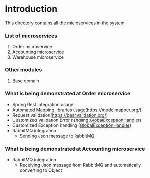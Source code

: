 # Introduction

This directory contains all the microservices in the system

### List of microservices

1. Order microservice
2. Accounting microservice
3. Warehouse microservice

### Other modules

1. Base domain

### What is being demonstrated at Order microservice
- Spring Rest integration usage
- Automated Mapping libraries usage(https://modelmapper.org/)
- Request validation(https://beanvalidation.org/)
- Customized Validation Error handling([GlobalExceptionHandler](https://github.com/Geza-Czimeth/microservices-demonstration-geza-czimeth/blob/phase1/microservices/order-microservice/src/main/java/com/bigfish/order/exception/GlobalExceptionHandler.java))
- Customized Exception handling ([GlobalExceptionHandler](https://github.com/Geza-Czimeth/microservices-demonstration-geza-czimeth/blob/phase1/microservices/order-microservice/src/main/java/com/bigfish/order/exception/GlobalExceptionHandler.java))
- RabbitMQ integration
  - Sending Json message to RabbitMQ

### What is being demonstrated at Accounting microservice
- RabbitMQ integration
  - Receiving Json message from RabbitMQ and automatically converting to Object
